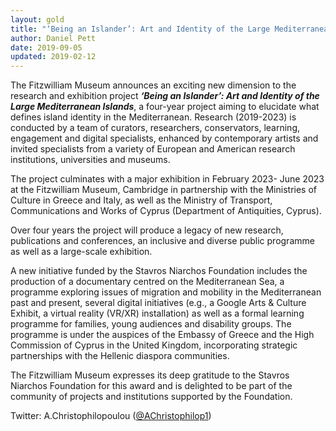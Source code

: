 ```yaml
---
layout: gold
title: "‘Being an Islander’: Art and Identity of the Large Mediterranean Islands"
author: Daniel Pett
date: 2019-09-05
updated: 2019-02-12
---
```

The Fitzwilliam Museum announces an exciting new dimension to the research and exhibition project ***‘Being an Islander’: Art and Identity of the Large Mediterranean Islands***, a four-year project aiming to elucidate what defines island identity in the Mediterranean. Research (2019-2023) is conducted by a team of curators, researchers, conservators, learning, engagement and digital specialists, enhanced by contemporary artists and invited specialists from a variety of European and American research institutions, universities and museums. 

The project culminates with a major exhibition in February 2023- June 2023 at the Fitzwilliam Museum, Cambridge in partnership with the Ministries of Culture in Greece and Italy, as well as the Ministry of Transport, Communications and Works of Cyprus (Department of Antiquities, Cyprus).

Over four years the project will produce a legacy of new research, publications and conferences, an inclusive and diverse public programme as well as a large-scale exhibition.

A new initiative funded by the Stavros Niarchos Foundation includes the production of a documentary centred on the Mediterranean Sea, a programme exploring issues of migration and mobility in the Mediterranean past and present, several digital initiatives (e.g., a Google Arts & Culture Exhibit, a virtual reality (VR/XR) installation) as well as a formal learning programme for families, young audiences and disability groups. The programme is under the auspices of the Embassy of Greece and the High Commission of Cyprus in the United Kingdom, incorporating strategic partnerships with the Hellenic diaspora communities.

The Fitzwilliam Museum expresses its deep gratitude to the Stavros Niarchos Foundation for this award and is delighted to be part of the community of projects and institutions supported by the Foundation.


Twitter: A.Christophilopoulou ([@AChristophilop1](https://twitter.com/AChristophilop1))

